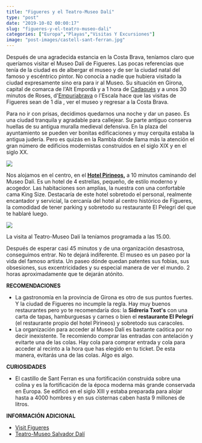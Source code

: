 ```yaml
---
title: "Figueres y el Teatro-Museo Dalí"
type: "post"
date: "2019-10-02 00:00:17"
slug: "figueres-y-el-teatro-museo-dali"
categories: ["Europa","Playas","Visitas Y Excursiones"]
image: "post-images/castell-sant-ferran.jpg"
---
```


Después de una agradecida estancia en la Costa Brava, teníamos claro que queríamos visitar el Museo Dalí de Figueres. Las pocas referencias que tenía de la ciudad es de albergar el museo y de ser la ciudad natal del famoso y escéntrico pintor. No conocía a nadie que hubiera visitado la ciudad expresamente sino era para ir al Museo. Su situación en Girona, capital de comarca de l'Alt Empordà y a 1 hora de [Cadaqués](http://www.missviajes.com/cadaques-joya-costa-brava-7731/) y a unos 30 minutos de Roses, d'[Empuriabrava](http://www.missviajes.com/empuriabrava-y-el-parque-natural-dels-aiguamolls-de-lemporda/) o l'Escala hace que las visitas de Figueres sean de 1 día , ver el museo y regresar a la Costa Brava.



Para no ir con prisas, decidimos quedarnos una noche y dar un paseo. Es una ciudad tranquila y agradable para callejear. Su parte antiguo conserva huellas de su antigua muralla medieval defensiva. En la plaza del ayuntamiento se pueden ver bonitas edificaciones y muy cerquita estaba la antigua judería. Pero es quizás en la Rambla dónde llama más la atención el gran número de edificios modernistas construidos en el siglo XIX y en el siglo XX.



![](post-images/castell-sant-ferran.jpg)



Nos alojamos en el centro, en el **[Hotel Pirineos](https://www.booking.com/hotel/es/pirineos.en.html?aid=1294466&no_rooms=1&group_adults=1),** a 10 minutos caminando del Museo Dalí. Es un hotel de 4 estrellas, pequeño, de estilo moderno y acogedor. Las habitaciones son amplias, la nuestra con una confortable cama King Size. Destacaría de este hotel sobretodo el personal, realmente encantador y servicial, la cercanía del hotel al centro histórico de Figueres, la comodidad de tener parking y sobretodo su restaurante El Pelegrí del que te hablaré luego.

![](post-images/rambla-de-figueres.jpg)

La visita al Teatro-Museo Dalí la teníamos programada a las 15.00.

Después de esperar casi 45 minutos y de una organización desastrosa, conseguimos entrar. No te dejará indiferente. El museo es un paseo por la vida del famoso artista. Un paseo dónde quedan patentes sus fobias, sus obsesiones, sus excentricidades y su especial manera de ver el mundo. 2 horas aproximadamente que te dejarán atónito.



**RECOMENDACIONES**

- La gastronomía en la provincia de Girona es otro de sus puntos fuertes. Y la ciudad de Figueres no incumple la regla. Hay muy buenos restaurantes pero yo te recomendaría dos: la **Sidreria Txot's** con una carta de tapas, hamburguesas y carnes o bien el **restaurante El Pelegrí** (el restaurante propio del hotel Pirineos) y sobretodo sus caracoles.
- La organización para acceder al Museo Dalí es bastante caótica por no decir inexistente. Te recomiendo comprar las entradas con antelación y evitarte una de las colas. Hay cola para comprar entrada y cola para acceder al recinto a la hora que has elegido en tu ticket. De esta manera, evitarás una de las colas. Algo es algo.

**CURIOSIDADES**

- El castillo de Sant Ferran es una fortificación construida sobre una colina y es la fortificación de la época moderna más grande conservada en Europa. Se edificó en el siglo XIII y estaba preparada para alojar hasta a 4000 hombres y en sus cisternas caben hasta 9 millones de litros.

**INFORMACIÓN ADICIONAL**

- [Visit Figueres](http://es.visitfigueres.cat/)
- [Teatro-Museo Salvador Dalí ](https://www.salvador-dali.org/es/museos/)